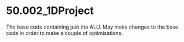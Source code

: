 # 50.002_1DProject

The base code containing just the ALU. May make changes to the base code in order to make a couple of optimisations.
